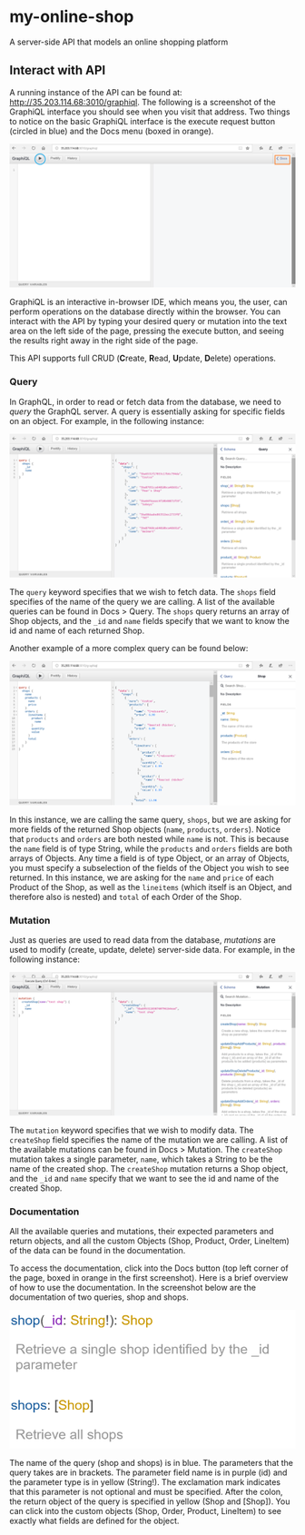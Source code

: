 # my-online-shop
A server-side API that models an online shopping platform

## Interact with API
A running instance of the API can be found at: http://35.203.114.68:3010/graphiql. The following is a screenshot of the GraphiQL interface you should see when you visit that address. Two things to notice on the basic GraphiQL interface is the execute request button (circled in blue) and the Docs menu (boxed in orange). 

<img src='/screenshots/landingpagelabelled.png'>

GraphiQL is an interactive in-browser IDE, which means you, the user, can perform operations on the database directly within the browser. You can interact with the API by typing your desired query or mutation into the text area on the left side of the page, pressing the execute button, and seeing the results right away in the right side of the page. 

This API supports full CRUD (**C**reate, **R**ead, **U**pdate, **D**elete) operations. 

### Query
In GraphQL, in order to read or fetch data from the database, we need to *query* the GraphQL server. A query is essentially asking for specific fields on an object. For example, in the following instance:

<img src='/screenshots/queryshopsbasic.png'>

The `query` keyword specifies that we wish to fetch data. The `shops` field specifies of the name of the query we are calling. A list of the available queries can be found in Docs > Query. The `shops` query returns an array of Shop objects, and the `_id` and `name` fields specify that we want to know the id and name of each returned Shop. 

Another example of a more complex query can be found below:

<img src='/screenshots/queryshopscomplex.png'>

In this instance, we are calling the same query, `shops`, but we are asking for more fields of the returned Shop objects (`name`, `products`, `orders`). Notice that `products` and `orders` are both nested while `name` is not. This is because the `name` field is of type String, while the `products` and `orders` fields are both arrays of Objects. Any time a field is of type Object, or an array of Objects, you must specify a subselection of the fields of the Object you wish to see returned. In this instance, we are asking for the `name` and `price` of each Product of the Shop, as well as the `lineitems` (which itself is an Object, and therefore also is nested) and `total` of each Order of the Shop.

### Mutation
Just as queries are used to read data from the database, *mutations* are used to modify (create, update, delete) server-side data. For example, in the following instance:

<img src='/screenshots/mutationshopsimple.png'>

The `mutation` keyword specifies that we wish to modify data. The `createShop` field specifies the name of the mutation we are calling. A list of the available mutations can be found in Docs > Mutation. The `createShop` mutation takes a single parameter, `name`, which takes a String to be the name of the created shop. The `createShop` mutation returns a Shop object, and the `_id` and `name` specify that we want to see the id and name of the created Shop.

### Documentation
All the available queries and mutations, their expected parameters and return objects, and all the custom Objects (Shop, Product, Order, LineItem) of the data can be found in the documentation.

To access the documentation, click into the Docs button (top left corner of the page, boxed in orange in the first screenshot). Here is a brief overview of how to use the documentation. In the screenshot below are the documentation of two queries, shop and shops.

<img src='/screenshots/shopqueries.png'>

The name of the query (shop and shops) is in blue. The parameters that the query takes are in brackets. The parameter field name is in purple (id) and the parameter type is in yellow (String!). The exclamation mark indicates that this parameter is not optional and must be specified. After the colon, the return object of the query is specified in yellow (Shop and [Shop]). You can click into the custom objects (Shop, Order, Product, LineItem) to see exactly what fields are defined for the object. 
